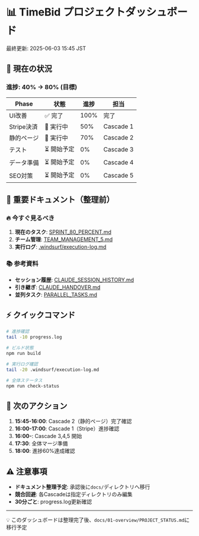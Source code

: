 # 📊 TimeBid プロジェクトダッシュボード

最終更新: 2025-06-03 15:45 JST

## 🎯 現在の状況

### 進捗: 40% → 80% (目標)

| Phase | 状態 | 進捗 | 担当 |
|-------|------|------|------|
| UI改善 | ✅ 完了 | 100% | 完了 |
| Stripe決済 | 🔄 実行中 | 50% | Cascade 1 |
| 静的ページ | 🔄 実行中 | 70% | Cascade 2 |
| テスト | ⏳ 開始予定 | 0% | Cascade 3 |
| データ準備 | ⏳ 開始予定 | 0% | Cascade 4 |
| SEO対策 | ⏳ 開始予定 | 0% | Cascade 5 |

## 📁 重要ドキュメント（整理前）

### 🔥 今すぐ見るべき
1. **現在のタスク**: [SPRINT_80_PERCENT.md](SPRINT_80_PERCENT.md)
2. **チーム管理**: [TEAM_MANAGEMENT_5.md](TEAM_MANAGEMENT_5.md)
3. **実行ログ**: [.windsurf/execution-log.md](.windsurf/execution-log.md)

### 📚 参考資料
- **セッション履歴**: [CLAUDE_SESSION_HISTORY.md](CLAUDE_SESSION_HISTORY.md)
- **引き継ぎ**: [CLAUDE_HANDOVER.md](CLAUDE_HANDOVER.md)
- **並列タスク**: [PARALLEL_TASKS.md](PARALLEL_TASKS.md)

## ⚡ クイックコマンド

```bash
# 進捗確認
tail -10 progress.log

# ビルド状態
npm run build

# 実行ログ確認
tail -20 .windsurf/execution-log.md

# 全体ステータス
npm run check-status
```

## 🚦 次のアクション

1. **15:45-16:00**: Cascade 2（静的ページ）完了確認
2. **16:00-17:00**: Cascade 1（Stripe）進捗確認
3. **16:00-**: Cascade 3,4,5 開始
4. **17:30**: 全体マージ準備
5. **18:00**: 進捗60%達成確認

## ⚠️ 注意事項

- **ドキュメント整理予定**: 承認後に`docs/`ディレクトリへ移行
- **競合回避**: 各Cascadeは指定ディレクトリのみ編集
- **30分ごと**: progress.log更新確認

---

💡 このダッシュボードは整理完了後、`docs/01-overview/PROJECT_STATUS.md`に移行予定
